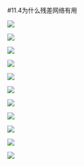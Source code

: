 #11.4为什么残差网络有用

![](https://cdn.jsdelivr.net/gh/tj-messi/picture/20241003223009.png)

![](https://cdn.jsdelivr.net/gh/tj-messi/picture/1727965824437.png)

![](https://cdn.jsdelivr.net/gh/tj-messi/picture/20241004000136.png)

![](https://cdn.jsdelivr.net/gh/tj-messi/picture/1727971310621.png)

![](https://cdn.jsdelivr.net/gh/tj-messi/picture/20241004000613.png)

![](https://cdn.jsdelivr.net/gh/tj-messi/picture/1727971625097.png)

![](https://cdn.jsdelivr.net/gh/tj-messi/picture/20241004000720.png)

![](https://cdn.jsdelivr.net/gh/tj-messi/picture/1727971654607.png)

![](https://cdn.jsdelivr.net/gh/tj-messi/picture/20241004000854.png)

![](https://cdn.jsdelivr.net/gh/tj-messi/picture/20241004000902.png)

![](https://cdn.jsdelivr.net/gh/tj-messi/picture/1727971754887.png)